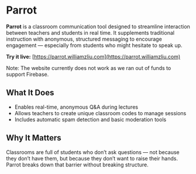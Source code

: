 # Parrot

**Parrot** is a classroom communication tool designed to streamline interaction between teachers and students in real time. It supplements traditional instruction with anonymous, structured messaging to encourage engagement — especially from students who might hesitate to speak up.

**Try it live:** [https://parrot.williamzliu.com](https://parrot.williamzliu.com)

Note: The website currently does not work as we ran out of funds to support Firebase.

## What It Does

- Enables real-time, anonymous Q&A during lectures
- Allows teachers to create unique classroom codes to manage sessions
- Includes automatic spam detection and basic moderation tools

## Why It Matters

Classrooms are full of students who don’t ask questions — not because they don’t have them, but because they don’t want to raise their hands. Parrot breaks down that barrier without breaking structure.
